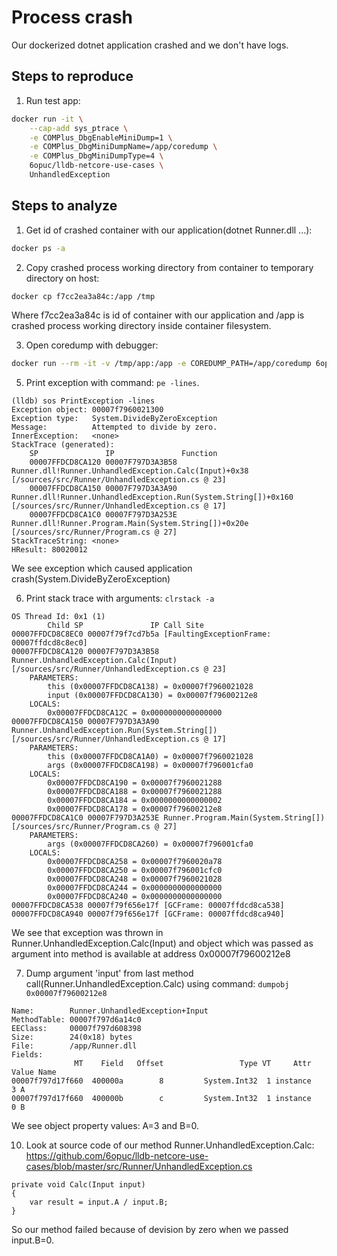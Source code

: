 # Process crash
Our dockerized dotnet application crashed and we don't have logs.

## Steps to reproduce
1. Run test app:
```bash
docker run -it \
	--cap-add sys_ptrace \
	-e COMPlus_DbgEnableMiniDump=1 \
    -e COMPlus_DbgMiniDumpName=/app/coredump \
	-e COMPlus_DbgMiniDumpType=4 \
	6opuc/lldb-netcore-use-cases \
	UnhandledException
```

## Steps to analyze
1. Get id of crashed container with our application(dotnet Runner.dll ...):
```bash
docker ps -a
```

2. Copy crashed process working directory from container to temporary directory on host:
```bash
docker cp f7cc2ea3a84c:/app /tmp
```
Where f7cc2ea3a84c is id of container with our application and /app is crashed process working directory inside container filesystem.

3. Open coredump with debugger:
```bash
docker run --rm -it -v /tmp/app:/app -e COREDUMP_PATH=/app/coredump 6opuc/lldb-netcore
```

5. Print exception with command: `pe -lines`.
```
(lldb) sos PrintException -lines
Exception object: 00007f7960021300
Exception type:   System.DivideByZeroException
Message:          Attempted to divide by zero.
InnerException:   <none>
StackTrace (generated):
    SP               IP               Function
    00007FFDCD8CA120 00007F797D3A3B58 Runner.dll!Runner.UnhandledException.Calc(Input)+0x38 [/sources/src/Runner/UnhandledException.cs @ 23]
    00007FFDCD8CA150 00007F797D3A3A90 Runner.dll!Runner.UnhandledException.Run(System.String[])+0x160 [/sources/src/Runner/UnhandledException.cs @ 17]
    00007FFDCD8CA1C0 00007F797D3A253E Runner.dll!Runner.Program.Main(System.String[])+0x20e [/sources/src/Runner/Program.cs @ 27]
StackTraceString: <none>
HResult: 80020012
```
We see exception which caused application crash(System.DivideByZeroException)

6. Print stack trace with arguments: `clrstack -a`
```
OS Thread Id: 0x1 (1)
        Child SP               IP Call Site
00007FFDCD8C8EC0 00007f79f7cd7b5a [FaultingExceptionFrame: 00007ffdcd8c8ec0]
00007FFDCD8CA120 00007F797D3A3B58 Runner.UnhandledException.Calc(Input) [/sources/src/Runner/UnhandledException.cs @ 23]
    PARAMETERS:
        this (0x00007FFDCD8CA138) = 0x00007f7960021028
        input (0x00007FFDCD8CA130) = 0x00007f79600212e8
    LOCALS:
        0x00007FFDCD8CA12C = 0x0000000000000000
00007FFDCD8CA150 00007F797D3A3A90 Runner.UnhandledException.Run(System.String[]) [/sources/src/Runner/UnhandledException.cs @ 17]
    PARAMETERS:
        this (0x00007FFDCD8CA1A0) = 0x00007f7960021028
        args (0x00007FFDCD8CA198) = 0x00007f796001cfa0
    LOCALS:
        0x00007FFDCD8CA190 = 0x00007f7960021288
        0x00007FFDCD8CA188 = 0x00007f7960021288
        0x00007FFDCD8CA184 = 0x0000000000000002
        0x00007FFDCD8CA178 = 0x00007f79600212e8
00007FFDCD8CA1C0 00007F797D3A253E Runner.Program.Main(System.String[]) [/sources/src/Runner/Program.cs @ 27]
    PARAMETERS:
        args (0x00007FFDCD8CA260) = 0x00007f796001cfa0
    LOCALS:
        0x00007FFDCD8CA258 = 0x00007f7960020a78
        0x00007FFDCD8CA250 = 0x00007f796001cfc0
        0x00007FFDCD8CA248 = 0x00007f7960021028
        0x00007FFDCD8CA244 = 0x0000000000000000
        0x00007FFDCD8CA240 = 0x0000000000000000
00007FFDCD8CA538 00007f79f656e17f [GCFrame: 00007ffdcd8ca538]
00007FFDCD8CA940 00007f79f656e17f [GCFrame: 00007ffdcd8ca940]
```
We see that exception was thrown in Runner.UnhandledException.Calc(Input) and object which was passed as argument into method is available at address 0x00007f79600212e8

7. Dump argument 'input' from last method call(Runner.UnhandledException.Calc) using command: `dumpobj 0x00007f79600212e8`
```
Name:        Runner.UnhandledException+Input
MethodTable: 00007f797d6a14c0
EEClass:     00007f797d608398
Size:        24(0x18) bytes
File:        /app/Runner.dll
Fields:
              MT    Field   Offset                 Type VT     Attr            Value Name
00007f797d17f660  400000a        8         System.Int32  1 instance                3 A
00007f797d17f660  400000b        c         System.Int32  1 instance                0 B
```
We see object property values: A=3 and B=0.

10. Look at source code of our method Runner.UnhandledException.Calc: https://github.com/6opuc/lldb-netcore-use-cases/blob/master/src/Runner/UnhandledException.cs
```
private void Calc(Input input)
{
    var result = input.A / input.B;
}
```
So our method failed because of devision by zero when we passed input.B=0.
